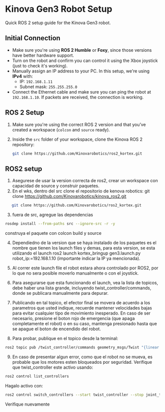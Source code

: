 # Kinova Gen3 Robot Setup

Quick ROS 2 setup guide for the Kinova Gen3 robot.

##  Initial Connection

- Make sure you're using **ROS 2 Humble** or **Foxy**, since those versions have better hardware support.  
- Turn on the robot and confirm you can control it using the Xbox joystick (just to check it's working).  
- Manually assign an IP address to your PC. In this setup, we're using **IPv4** with:  
  - IP: `192.168.1.11`  
  - Subnet mask: `255.255.255.0`  
- Connect the Ethernet cable and make sure you can ping the robot at `192.168.1.10`. If packets are received, the connection is working.

##  ROS 2 Setup

1. Make sure you're using the correct ROS 2 version and that you’ve created a workspace (`colcon` and `source` ready).

2. Inside the `src` folder of your workspace, clone the Kinova ROS 2 repository:

   ```bash
   git clone https://github.com/Kinovarobotics/ros2_kortex.git


## ROS2 setup 

1.  Asegurese de usar la version correcta de ros2, crear un workspace con capacidad de source y construir paquetes. 
2. En el wks, dentro del src clone el repositorio de kenova robotics: git clone https://github.com/Kinovarobotics/kinova_ros2.git
```bash
   git clone https://github.com/Kinovarobotics/ros2_kortex.git
```

3. fuera de src, agregue las dependencias
```bash
rosdep install --from-paths src --ignore-src -r -y
```
construya el paquete con colcon build y source 

4. Dependiedno de la version que se haya instalado de los paquetes es el nombre que tienen los launch files y demas, para esta version, se esta utilizando el launch 
ros2 launch kortex_bringup gen3.launch.py robot_ip:=192.168.1.10 (importante indicar la IP ya mencionada). 

5. Al correr este launch file el robot estara ahora controlado por ROS2, por lo que no sera posible moverlo manualmente o con el joystick.
   
6. Para asegurarse que esta funcionando el launch, vea la lista de topicos, debe haber una lista grande, incluyendo twist_controller/commands, donde se publicara manualmente para depurar.
    
7. Publicando en tal topico, el efector final se movera de acuerdo a los parametros que usted indique, recuerde mantener velocidades bajas para evitar cualquier tipo de movimiento inesperado. En caso de ser necesario, presione el boton rojo de emergencia (que apaga completamente el robot) o en su caso, mantenga presionado hasta que se apague el boton de encendido del robot.
   
8. Para probar, publique en el topico desde la terminal:
```bash
ros2 topic pub /twist_controller/commands geometry_msgs/Twist "{linear: {x: 0.0, y: 0.0, z: 0.0}, angular: {x: 0.0, y: 0.0, z: 0.02}}"
```
9. En caso de presentar algun error, como que el robot no se mueva, es probable que los motores esten bloqueados por seguridad. Verifique que twist_controller este activo usando:
```bash
ros2 control list_controllers
```
Hagalo activo con:
```bash
ros2 control switch_controllers --start twist_controller --stop joint_trajectory_controller --strict --controller-manager /controller_manager 
```
Verifique nuevamente
